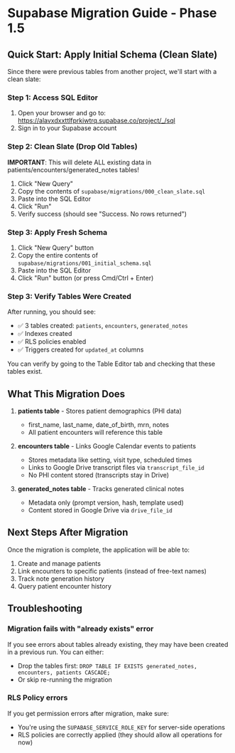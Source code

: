 # Supabase Migration Guide - Phase 1.5

## Quick Start: Apply Initial Schema (Clean Slate)

Since there were previous tables from another project, we'll start with a clean slate:

### Step 1: Access SQL Editor

1. Open your browser and go to: https://alavxdxxttlfprkiwtrq.supabase.co/project/_/sql
2. Sign in to your Supabase account

### Step 2: Clean Slate (Drop Old Tables)

**IMPORTANT**: This will delete ALL existing data in patients/encounters/generated_notes tables!

1. Click "New Query"
2. Copy the contents of `supabase/migrations/000_clean_slate.sql`
3. Paste into the SQL Editor
4. Click "Run"
5. Verify success (should see "Success. No rows returned")

### Step 3: Apply Fresh Schema

1. Click "New Query" button
2. Copy the entire contents of `supabase/migrations/001_initial_schema.sql`
3. Paste into the SQL Editor
4. Click "Run" button (or press Cmd/Ctrl + Enter)

### Step 3: Verify Tables Were Created

After running, you should see:
- ✅ 3 tables created: `patients`, `encounters`, `generated_notes`
- ✅ Indexes created
- ✅ RLS policies enabled
- ✅ Triggers created for `updated_at` columns

You can verify by going to the Table Editor tab and checking that these tables exist.

## What This Migration Does

1. **patients table** - Stores patient demographics (PHI data)
   - first_name, last_name, date_of_birth, mrn, notes
   - All patient encounters will reference this table

2. **encounters table** - Links Google Calendar events to patients
   - Stores metadata like setting, visit type, scheduled times
   - Links to Google Drive transcript files via `transcript_file_id`
   - No PHI content stored (transcripts stay in Drive)

3. **generated_notes table** - Tracks generated clinical notes
   - Metadata only (prompt version, hash, template used)
   - Content stored in Google Drive via `drive_file_id`

## Next Steps After Migration

Once the migration is complete, the application will be able to:
1. Create and manage patients
2. Link encounters to specific patients (instead of free-text names)
3. Track note generation history
4. Query patient encounter history

## Troubleshooting

### Migration fails with "already exists" error
If you see errors about tables already existing, they may have been created in a previous run. You can either:
- Drop the tables first: `DROP TABLE IF EXISTS generated_notes, encounters, patients CASCADE;`
- Or skip re-running the migration

### RLS Policy errors
If you get permission errors after migration, make sure:
- You're using the `SUPABASE_SERVICE_ROLE_KEY` for server-side operations
- RLS policies are correctly applied (they should allow all operations for now)
